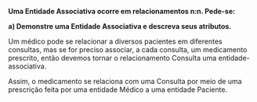 **Uma Entidade Associativa ocorre em relacionamentos n:n.
Pede-se:**

**a) Demonstre uma Entidade Associativa e descreva seus atributos.**

Um médico pode se relacionar a diversos pacientes em diferentes consultas, mas se for preciso associar, a cada consulta, um medicamento prescrito, então devemos tornar o relacionamento Consulta uma entidade-associativa.

Assim, o medicamento se relaciona com uma Consulta por meio de uma prescrição feita por uma entidade Médico a uma entidade Paciente.
